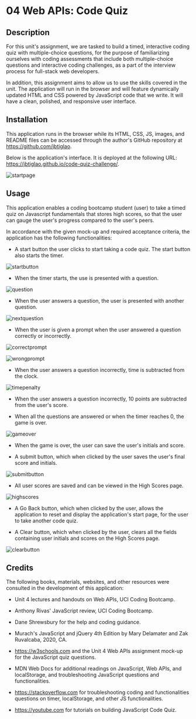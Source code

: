 # 04 Web APIs: Code Quiz

## Description

For this unit's assignment, we are tasked to build a timed, interactive coding quiz with multiple-choice questions, for the purpose of familiarizing ourselves with coding assessments that include both multiple-choice questions and interactive coding challenges, as a part of the interview process for full-stack web developers.

In addition, this assignment aims to allow us to use the skills covered in the unit. The application will run in the browser and will feature dynamically updated HTML and CSS powered by JavaScript code that we write. It will have a clean, polished, and responsive user interface. 


## Installation

This application runs in the browser while its HTML, CSS, JS, images, and README files can be accessed through the author's GitHub repository at https://github.com/jbtiglao.

Below is the application's interface. It is deployed at the following URL: https://jbtiglao.github.io/code-quiz-challenge/.

![startpage](./assets/images/screenshot1_codequiz_startpage.png)


## Usage

This application enables a coding bootcamp student (user) to take a timed quiz on Javascript fundamentals that stores high scores, so that the user can gauge the user's progress compared to the user's peers. 

In accordance with the given mock-up and required acceptance criteria, the application has the following functionalities:

* A start button the user clicks to start taking a code quiz.  The start button also starts the timer.


![startbutton](./assets/images/screenshot2_codequiz_startbtn_timer.png)


* When the timer starts, the use is presented with a question.


![question](./assets/images/screenshot3_codequiz_question.png)


* When the user answers a question, the user is presented with another question.


![nextquestion](./assets/images/screenshot4_codequiz_nextquestion.png)


* When the user is given a prompt when the user answered a question correctly or incorrectly.


![correctprompt](./assets/images/screenshot5_codequiz_correctprompt.png)


![wrongprompt](./assets/images/screenshot6_codequiz_wrongprompt.png)


* When the user answers a  question incorrectly, time is subtracted from the clock.


![timepenalty](./assets/images/screenshot7_codequiz_timerpenalty.png)


* When the user answers a  question incorrectly, 10 points are subtracted from the user's score.

* When all the questions are answered or when the timer reaches 0, the game is over.


![gameover](./assets/images/screenshot8_codequiz_gameover.png)


* When the game is over, the user can save the user's initials and score.

* A submit button, which when clicked by the user saves the user's final score and initials. 


![submitbutton](./assets/images/screenshot9_codequiz_submit.png)


* All user scores are saved and can be viewed in the High Scores page.


![highscores](./assets/images/screenshot10_codequiz_highscores.png)


* A Go Back button, which when clicked by the user, allows the application to reset and display the application's start page, for the user to take another code quiz.

* A Clear button, which when clicked by the user, clears all the fields containing user initials and scores on the High Scores page. 


![clearbutton](./assets/images/screenshot11_codequiz_clearbutton.png)



## Credits

The following books, materials, websites, and other resources were consulted in the development of this application:

* Unit 4 lectures and handouts on Web APIs, UCI Coding Bootcamp.

* Anthony Rivas' JavaScript review, UCI Coding Bootcamp.

* Dane Shrewsbury for the help and coding guidance.

* Murach's JavaScript and jQuery 4th Edition by Mary Delamater and Zak Ruvalcaba, 2020, CA.

* https://w3schools.com and the Unit 4 Web APIs assignment mock-up for the JavaScript quiz questions. 

* MDN Web Docs for additional readings on JavaScript, Web APIs, and localStorage, and troubleshooting JavaScript questions and functionalities.

* https://stackoverflow.com for troubleshooting coding and functionalities questions on timer, localStorage, and other JS functionalities. 

* https://youtube.com for tutorials on building JavaScript Code Quiz.